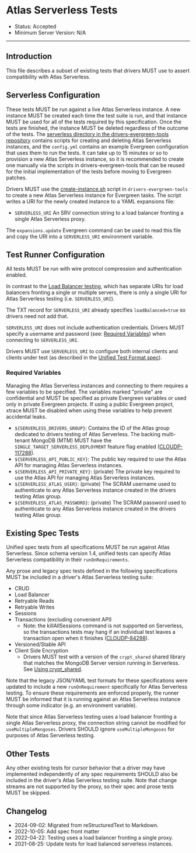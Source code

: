 # Atlas Serverless Tests

- Status: Accepted
- Minimum Server Version: N/A

______________________________________________________________________

## Introduction

This file describes a subset of existing tests that drivers MUST use to assert compatibility with Atlas Serverless.

## Serverless Configuration

These tests MUST be run against a live Atlas Serverless instance. A new instance MUST be created each time the test
suite is run, and that instance MUST be used for all of the tests required by this specification. Once the tests are
finished, the instance MUST be deleted regardless of the outcome of the tests. The
[serverless directory in the drivers-evergreen-tools repository](https://github.com/mongodb-labs/drivers-evergreen-tools/tree/master/.evergreen/serverless)
contains scripts for creating and deleting Atlas Serverless instances, and the `config.yml` contains an example
Evergreen configuration that uses them to run the tests. It can take up to 15 minutes or so to provision a new Atlas
Serverless instance, so it is recommended to create one manually via the scripts in drivers-evergreen-tools that can be
reused for the initial implementation of the tests before moving to Evergreen patches.

Drivers MUST use the
[create-instance.sh](https://github.com/mongodb-labs/drivers-evergreen-tools/blob/master/.evergreen/serverless/create-instance.sh)
script in `drivers-evergreen-tools` to create a new Atlas Serverless instance for Evergreen tasks. The script writes a
URI for the newly created instance to a YAML expansions file:

- `SERVERLESS_URI` An SRV connection string to a load balancer fronting a single Atlas Serverless proxy.

The `expansions.update` Evergreen command can be used to read this file and copy the URI into a `SERVERLESS_URI`
environment variable.

## Test Runner Configuration

All tests MUST be run with wire protocol compression and authentication enabled.

In contrast to the [Load Balancer testing](../load-balancers/tests/README.md), which has separate URIs for load
balancers fronting a single or multiple servers, there is only a single URI for Atlas Serverless testing (i.e.
`SERVERLESS_URI`).

The TXT record for `SERVERLESS_URI` already specifies `loadBalanced=true` so drivers need not add that.

`SERVERLESS_URI` does not include authentication credentials. Drivers MUST specify a username and password (see:
[Required Variables](#required-variables)) when connecting to `SERVERLESS_URI`.

Drivers MUST use `SERVERLESS_URI` to configure both internal clients and clients under test (as described in the
[Unified Test Format spec](../unified-test-format/unified-test-format.md)).

### Required Variables

Managing the Atlas Serverless instances and connecting to them requires a few variables to be specified. The variables
marked "private" are confidential and MUST be specified as private Evergreen variables or used only in private Evergreen
projects. If using a public Evergreen project, xtrace MUST be disabled when using these variables to help prevent
accidental leaks.

- `${SERVERLESS_DRIVERS_GROUP}`: Contains the ID of the Atlas group dedicated to drivers testing of Atlas Serverless.
  The backing multi-tenant MongoDB (MTM) MUST have the `SINGLE_TARGET_SERVERLESS_DEPLOYMENT` feature flag enabled
  ([CLOUDP-117288](https://jira.mongodb.org/browse/CLOUDP-117288)).
- `${SERVERLESS_API_PUBLIC_KEY}`: The public key required to use the Atlas API for managing Atlas Serverless instances.
- `${SERVERLESS_API_PRIVATE_KEY}`: (private) The private key required to use the Atlas API for managing Atlas Serverless
  instances.
- `${SERVERLESS_ATLAS_USER}`: (private) The SCRAM username used to authenticate to any Atlas Serverless instance created
  in the drivers testing Atlas group.
- `${SERVERLESS_ATLAS_PASSWORD}`: (private) The SCRAM password used to authenticate to any Atlas Serverless instance
  created in the drivers testing Atlas group.

## Existing Spec Tests

Unified spec tests from all specifications MUST be run against Atlas Serverless. Since schema version 1.4, unified tests
can specify Atlas Serverless compatibility in their `runOnRequirements`.

Any prose and legacy spec tests defined in the following specifications MUST be included in a driver's Atlas Serverless
testing suite:

- CRUD
- Load Balancer
- Retryable Reads
- Retryable Writes
- Sessions
- Transactions (excluding convenient API)
  - Note: the killAllSessions command is not supported on Serverless, so the transactions tests may hang if an
    individual test leaves a transaction open when it finishes
    ([CLOUDP-84298](https://jira.mongodb.org/browse/CLOUDP-84298)).
- Versioned/Stable API
- Client Side Encryption
  - Drivers MUST test with a version of the `crypt_shared` shared library that matches the MongoDB Server version
    running in Serverless. See
    [Using crypt_shared](https://github.com/mongodb/specifications/tree/e761591616849d9b507287811e77f7a359fb9587/source/client-side-encryption/tests#using-crypt-shared).

Note that the legacy JSON/YAML test formats for these specifications were updated to include a new `runOnRequirement`
specifically for Atlas Serverless testing. To ensure these requirements are enforced properly, the runner MUST be
informed that it is running against an Atlas Serverless instance through some indicator (e.g. an environment variable).

Note that since Atlas Serverless testing uses a load balancer fronting a single Atlas Serverless proxy, the connection
string cannot be modified for `useMultipleMongoses`. Drivers SHOULD ignore `useMultipleMongoses` for purposes of Atlas
Serverless testing.

## Other Tests

Any other existing tests for cursor behavior that a driver may have implemented independently of any spec requirements
SHOULD also be included in the driver's Atlas Serverless testing suite. Note that change streams are not supported by
the proxy, so their spec and prose tests MUST be skipped.

## Changelog

- 2024-09-02: Migrated from reStructuredText to Markdown.
- 2022-10-05: Add spec front matter
- 2022-04-22: Testing uses a load balancer fronting a single proxy.
- 2021-08-25: Update tests for load balanced serverless instances.
